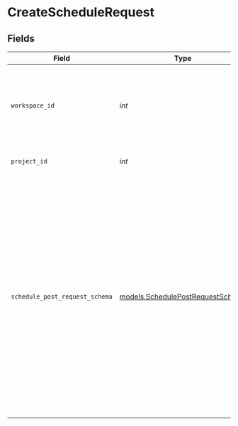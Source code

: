 # CreateScheduleRequest


## Fields

| Field                                                                                                                                                                                                                                                                                                               | Type                                                                                                                                                                                                                                                                                                                | Required                                                                                                                                                                                                                                                                                                            | Description                                                                                                                                                                                                                                                                                                         | Example                                                                                                                                                                                                                                                                                                             |
| ------------------------------------------------------------------------------------------------------------------------------------------------------------------------------------------------------------------------------------------------------------------------------------------------------------------- | ------------------------------------------------------------------------------------------------------------------------------------------------------------------------------------------------------------------------------------------------------------------------------------------------------------------- | ------------------------------------------------------------------------------------------------------------------------------------------------------------------------------------------------------------------------------------------------------------------------------------------------------------------- | ------------------------------------------------------------------------------------------------------------------------------------------------------------------------------------------------------------------------------------------------------------------------------------------------------------------- | ------------------------------------------------------------------------------------------------------------------------------------------------------------------------------------------------------------------------------------------------------------------------------------------------------------------- |
| `workspace_id`                                                                                                                                                                                                                                                                                                      | *int*                                                                                                                                                                                                                                                                                                               | :heavy_check_mark:                                                                                                                                                                                                                                                                                                  | Workspace refers to a collection of projects. Workspace ID is unique identifier for workspace.                                                                                                                                                                                                                      | 4                                                                                                                                                                                                                                                                                                                   |
| `project_id`                                                                                                                                                                                                                                                                                                        | *int*                                                                                                                                                                                                                                                                                                               | :heavy_check_mark:                                                                                                                                                                                                                                                                                                  | Project ID of the workspace                                                                                                                                                                                                                                                                                         | 4                                                                                                                                                                                                                                                                                                                   |
| `schedule_post_request_schema`                                                                                                                                                                                                                                                                                      | [models.SchedulePostRequestSchema](../models/schedulepostrequestschema.md)                                                                                                                                                                                                                                          | :heavy_check_mark:                                                                                                                                                                                                                                                                                                  | N/A                                                                                                                                                                                                                                                                                                                 | {<br/>"rrule": {<br/>"interval": 5,<br/>"frequency": "minutely",<br/>"start": "2025-08-28T23:32:40.194132",<br/>"by_month_day": [],<br/>"by_week_day": []<br/>},<br/>"work_items": [<br/>{<br/>"name": "pull_cloud_data",<br/>"execution_params": {<br/>"schedule_type": "moment",<br/>"first_pull_at": "now",<br/>"on_refresh_action": "replace"<br/>},<br/>"args": [<br/>2586<br/>]<br/>}<br/>]<br/>} |